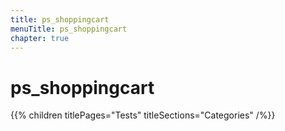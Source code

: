 ```yaml
---
title: ps_shoppingcart
menuTitle: ps_shoppingcart
chapter: true
---
```


# ps_shoppingcart

{{% children titlePages="Tests" titleSections="Categories" /%}}